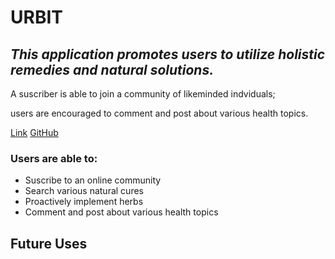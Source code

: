 # URBIT

## *This application promotes users to utilize holistic remedies and natural solutions.*  

A suscriber is able to join a community of likeminded indviduals;

users are encouraged to comment and post about various health topics.

[Link](https://powerful-cliffs-59731.herokuapp.com/)
[GitHub](https://github.com/MauriceWebb/Project_3)

### Users are able to:
* Suscribe to an online community
* Search various natural cures 
* Proactively implement herbs
* Comment and post about various health topics

## Future Uses
 
